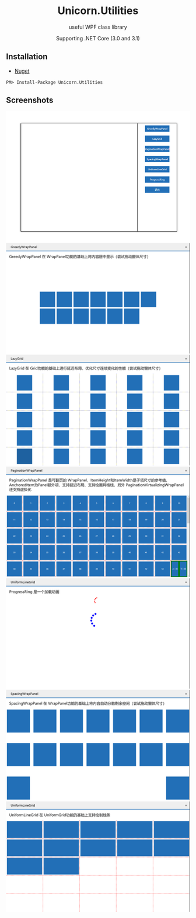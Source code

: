 <div align="center">
  <h1>Unicorn.Utilities</h1>
  <p>
    useful WPF class library
  </p>
  <p>
    Supporting .NET Core (3.0 and 3.1)
  </p>
</div>


## Installation
- [Nuget](https://www.nuget.org/packages/Unicorn.Utilities/)

```
PM> Install-Package Unicorn.Utilities
```

## Screenshots
![Overview](https://github.com/MrZhangYuan/ViewManagerResources/blob/master/Resources/UtilitiesImages/CustomChromeWindow.png)
![Overview](https://github.com/MrZhangYuan/ViewManagerResources/blob/master/Resources/UtilitiesImages/GreedyWrapPanel.png)
![Overview](https://github.com/MrZhangYuan/ViewManagerResources/blob/master/Resources/UtilitiesImages/LazyGrid.png)
![Overview](https://github.com/MrZhangYuan/ViewManagerResources/blob/master/Resources/UtilitiesImages/PaginationWrapPanel.png)
![Overview](https://github.com/MrZhangYuan/ViewManagerResources/blob/master/Resources/UtilitiesImages/ProgressRing.png)
![Overview](https://github.com/MrZhangYuan/ViewManagerResources/blob/master/Resources/UtilitiesImages/SpacingWrapPanel.png)
![Overview](https://github.com/MrZhangYuan/ViewManagerResources/blob/master/Resources/UtilitiesImages/UniformLineGrid.png)
